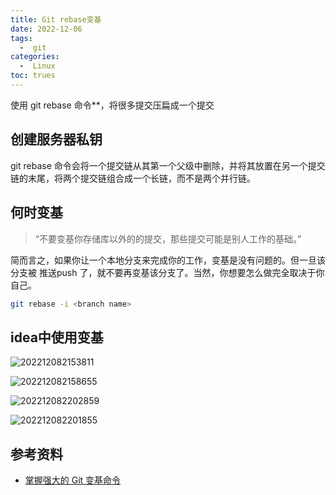 ```yaml
---
title: Git rebase变基
date: 2022-12-06
tags:
  -  git
categories:
  -  Linux
toc: trues
---
```


使用 git rebase 命令**，将很多提交压扁成一个提交

<!-- more -->


## 创建服务器私钥

git rebase 命令会将一个提交链从其第一个父级中删除，并将其放置在另一个提交链的末尾，将两个提交链组合成一个长链，而不是两个并行链。

## 何时变基

>“不要变基你存储库以外的的提交，那些提交可能是别人工作的基础。”

简而言之，如果你让一个本地分支来完成你的工作，变基是没有问题的。但一旦该分支被 推送push 了，就不要再变基该分支了。当然，你想要怎么做完全取决于你自己。

```bash
git rebase -i <branch name>
```

## idea中使用变基

![202212082153811](https://hehunfan-1300293535.cos.ap-shanghai.myqcloud.com/img/2022/202212082153811.png)

![202212082158655](https://hehunfan-1300293535.cos.ap-shanghai.myqcloud.com/img/2022/202212082158655.png)

![202212082202859](https://hehunfan-1300293535.cos.ap-shanghai.myqcloud.com/img/2022/202212082202859.png)

![202212082201855](https://hehunfan-1300293535.cos.ap-shanghai.myqcloud.com/img/2022/202212082201855.png)

## 参考资料

- [掌握强大的 Git 变基命令](https://linux.cn/article-15324-1.html)